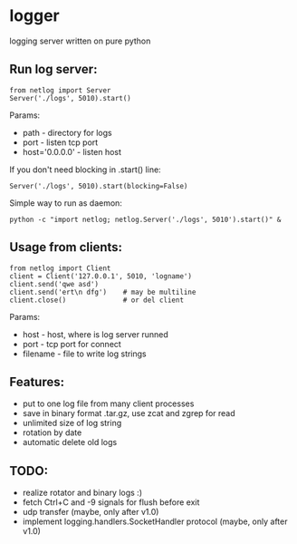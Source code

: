 logger
======

logging server written on pure python


Run log server:
---------------
```
from netlog import Server
Server('./logs', 5010).start()
```

Params:
* path - directory for logs
* port - listen tcp port
* host='0.0.0.0' - listen host

If you don't need blocking in .start() line:
```
Server('./logs', 5010).start(blocking=False)
```

Simple way to run as daemon:
```
python -c "import netlog; netlog.Server('./logs', 5010').start()" &
```


Usage from clients:
-------------------
```
from netlog import Client
client = Client('127.0.0.1', 5010, 'logname')
client.send('qwe asd')
client.send('ert\n dfg')    # may be multiline
client.close()              # or del client
```

Params:
* host - host, where is log server runned
* port - tcp port for connect
* filename - file to write log strings

Features:
---------

* put to one log file from many client processes
* save in binary format .tar.gz, use zcat and zgrep for read
* unlimited size of log string
* rotation by date
* automatic delete old logs


TODO:
-----
+ realize rotator and binary logs :)
+ fetch Ctrl+C and -9 signals for flush before exit
+ udp transfer (maybe, only after v1.0)
+ implement logging.handlers.SocketHandler protocol (maybe, only after v1.0)
